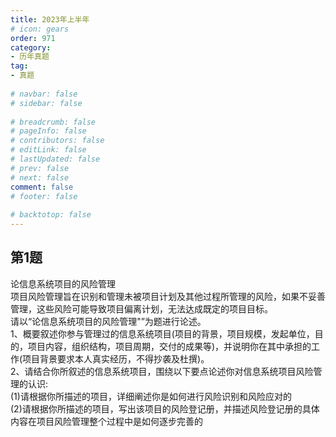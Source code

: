 ```yaml
---  
title: 2023年上半年  
# icon: gears  
order: 971  
category:  
- 历年真题  
tag:  
- 真题  
  
# navbar: false  
# sidebar: false  
  
# breadcrumb: false  
# pageInfo: false  
# contributors: false  
# editLink: false  
# lastUpdated: false  
# prev: false  
# next: false  
comment: false  
# footer: false  
  
# backtotop: false  
---  
```

## 第1题 ##

论信息系统项目的风险管理  
项目风险管理旨在识别和管理未被项目计划及其他过程所管理的风险，如果不妥善管理，这些风险可能导致项目偏离计划，无法达成既定的项目目标。  
请以“论信息系统项目的风险管理"”为题进行论述。  
1、概要叙述你参与管理过的信息系统项目(项目的背景，项目规模，发起单位，目的，项目内容，组织结构，项目周期，交付的成果等)，并说明你在其中承担的工作(项目背景要求本人真实经历，不得抄袭及杜撰)。  
2、请结合你所叙述的信息系统项目，围绕以下要点论述你对信息系统项目风险管理的认识:  
(1)请根据你所描述的项目，详细阐述你是如何进行风险识别和风险应对的  
(2)请根据你所描述的项目，写出该项目的风险登记册，并描述风险登记册的具体内容在项目风险管理整个过程中是如何逐步完善的  

